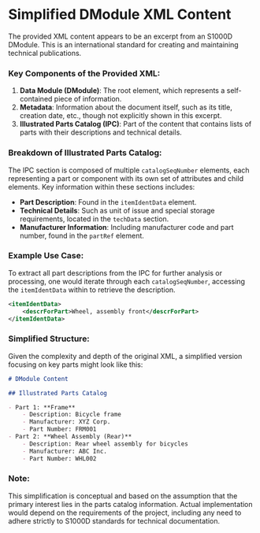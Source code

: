 Simplified DModule XML Content
==============================
The provided XML content appears to be an excerpt from an S1000D DModule. This is an international standard for creating and maintaining technical publications.

### Key Components of the Provided XML:

1. **Data Module (DModule)**: The root element, which represents a self-contained piece of information.
2. **Metadata**: Information about the document itself, such as its title, creation date, etc., though not explicitly shown in this excerpt.
3. **Illustrated Parts Catalog (IPC)**: Part of the content that contains lists of parts with their descriptions and technical details.

### Breakdown of Illustrated Parts Catalog:

The IPC section is composed of multiple `catalogSeqNumber` elements, each representing a part or component with its own set of attributes and child elements. Key information within these sections includes:

- **Part Description**: Found in the `itemIdentData` element.
- **Technical Details**: Such as unit of issue and special storage requirements, located in the `techData` section.
- **Manufacturer Information**: Including manufacturer code and part number, found in the `partRef` element.

### Example Use Case:

To extract all part descriptions from the IPC for further analysis or processing, one would iterate through each `catalogSeqNumber`, accessing the `itemIdentData` within to retrieve the description.

```xml
<itemIdentData>
    <descrForPart>Wheel, assembly front</descrForPart>
</itemIdentData>
```

### Simplified Structure:

Given the complexity and depth of the original XML, a simplified version focusing on key parts might look like this:

```markdown
# DModule Content

## Illustrated Parts Catalog

- Part 1: **Frame**
    - Description: Bicycle frame
    - Manufacturer: XYZ Corp.
    - Part Number: FRM001
- Part 2: **Wheel Assembly (Rear)**
    - Description: Rear wheel assembly for bicycles
    - Manufacturer: ABC Inc.
    - Part Number: WHL002
```

### Note:
This simplification is conceptual and based on the assumption that the primary interest lies in the parts catalog information. Actual implementation would depend on the requirements of the project, including any need to adhere strictly to S1000D standards for technical documentation.